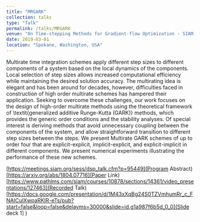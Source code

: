 ```yaml
---
title: "MRGARK"
collection: talks
type: "Talk"
permalink: /talks/MRGARK
venue: "On Time-stepping Methods for Gradient-flow Optimization - SIAM CSE19"
date: 2019-03-01
location: "Spokane, Washington, USA"
---
```


Multirate time integration schemes apply different step sizes to different components of a system based on the local dynamics of the components. Local selection of step sizes allows increased computational efficiency while maintaining the desired solution accuracy. The multirating idea is elegant and has been around for decades, however, difficulties faced in construction of high order multirate schemes has hampered their application. Seeking to overcome these challenges, our work focuses on the design of high-order multirate methods using the theoretical framework of \textit{generalized additive Runge-Kutta (GARK)} methods, which provides the generic order conditions and the stability analyses. Of special interest is deriving methods that avoid unnecessary coupling between the components of the system, and allow straightforward transition to different step sizes between the steps. We present Multirate GARK schemes of up to order four that are explicit-explicit, implicit-explicit, and explicit-implicit in different components. We present numerical experiments illustrating the performance of these new schemes.

[https://meetings.siam.org/sess/dsp_talk.cfm?p=95449](Program Abstract) [https://arxiv.org/abs/1804.07716](Paper Link)
[https://www.pathlms.com/siam/courses/10878/sections/14361/video_presentations/127463](Recorded Talk)
[https://docs.google.com/presentation/d/1M43xXqBg24S0TZVmhumRr_c_FNAICulXwpaRKIR-eTs/pub?start=false&loop=false&delayms=30000&slide=id.g1a987f6b5d_0_0](Slide deck 1]
)

